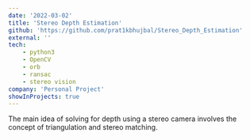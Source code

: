 ```yaml
---
date: '2022-03-02'
title: 'Stereo Depth Estimation'
github: 'https://github.com/prat1kbhujbal/Stereo_Depth_Estimation'
external: ''
tech: 
    - python3
    - OpenCV
    - orb
    - ransac
    - stereo vision
company: 'Personal Project'
showInProjects: true
---
```

The main idea of solving for depth using a stereo camera involves the concept of triangulation and stereo matching.

